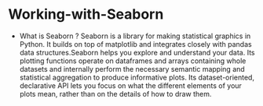 # Working-with-Seaborn
* What is Seaborn ?
  Seaborn is a library for making statistical graphics in Python. It builds on top of matplotlib and integrates closely with pandas data structures.Seaborn helps you explore and understand your data. Its plotting functions operate on dataframes and arrays containing whole datasets and internally perform the necessary semantic mapping and statistical aggregation to produce informative plots. Its dataset-oriented, declarative API lets you focus on what the different elements of your plots mean, rather than on the details of how to draw them.


